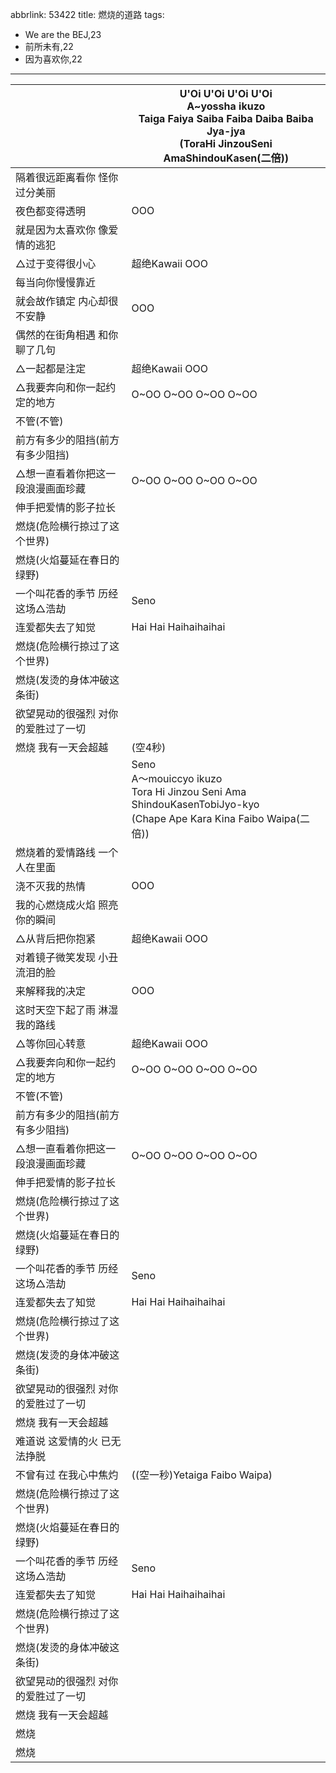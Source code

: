 abbrlink: 53422
title: 燃烧的道路
tags:
  - We are the BEJ,23
  - 前所未有,22
  - 因为喜欢你,22
---
|      |U'Oi U'Oi U'Oi U'Oi<br>A~yossha ikuzo<br>Taiga Faiya Saiba Faiba Daiba Baiba Jya-jya<br>(ToraHi JinzouSeni AmaShindouKasen(二倍))|
|--|--|
|隔着很远距离看你 怪你过分美丽|      |
|夜色都变得透明|OOO|
|就是因为太喜欢你 像爱情的逃犯|      |
|△过于变得很小心|超绝Kawaii OOO|
|每当向你慢慢靠近|      |
|就会故作镇定 内心却很不安静|OOO|
|偶然的在街角相遇 和你聊了几句|      |
|△一起都是注定|超绝Kawaii OOO|
|△我要奔向和你一起约定的地方|O~OO O~OO O~OO O~OO|
|不管(不管)|      |
|前方有多少的阻挡(前方有多少阻挡)|      |
|△想一直看着你把这一段浪漫画面珍藏|O~OO O~OO O~OO O~OO|
|伸手把爱情的影子拉长|      |
|燃烧(危险横行掠过了这个世界)|      |
|燃烧(火焰蔓延在春日的绿野)|      |
|一个叫花香的季节 历经这场△浩劫|Seno|
|连爱都失去了知觉|Hai Hai Haihaihaihai|
|燃烧(危险横行掠过了这个世界)|      |
|燃烧(发烫的身体冲破这条街)|      |
|欲望晃动的很强烈 对你的爱胜过了一切|      |
|燃烧 我有一天会超越|(空4秒)|
|      |Seno<br>A～mouiccyo ikuzo<br>Tora Hi Jinzou Seni Ama ShindouKasenTobiJyo-kyo<br>(Chape Ape Kara Kina Faibo Waipa(二倍))|
|燃烧着的爱情路线 一个人在里面|      |
|浇不灭我的热情|OOO|
|我的心燃烧成火焰 照亮你的瞬间|      |
|△从背后把你抱紧|超绝Kawaii OOO|
|对着镜子微笑发现 小丑流泪的脸|      |
|来解释我的决定|OOO|
|这时天空下起了雨 淋湿我的路线|      |
|△等你回心转意|超绝Kawaii OOO|
|△我要奔向和你一起约定的地方|O~OO O~OO O~OO O~OO|
|不管(不管)|      |
|前方有多少的阻挡(前方有多少阻挡)|      |
|△想一直看着你把这一段浪漫画面珍藏|O~OO O~OO O~OO O~OO|
|伸手把爱情的影子拉长|      |
|燃烧(危险横行掠过了这个世界)|      |
|燃烧(火焰蔓延在春日的绿野)|      |
|一个叫花香的季节 历经这场△浩劫|Seno|
|连爱都失去了知觉|Hai Hai Haihaihaihai|
|燃烧(危险横行掠过了这个世界)|      |
|燃烧(发烫的身体冲破这条街)|      |
|欲望晃动的很强烈 对你的爱胜过了一切|      |
|燃烧 我有一天会超越|      |
|难道说 这爱情的火 已无法挣脱|      |
|不曾有过 在我心中焦灼|((空一秒)Yetaiga Faibo Waipa)|
|燃烧(危险横行掠过了这个世界)|      |
|燃烧(火焰蔓延在春日的绿野)|      |
|一个叫花香的季节 历经这场△浩劫|Seno|
|连爱都失去了知觉|Hai Hai Haihaihaihai|
|燃烧(危险横行掠过了这个世界)|      |
|燃烧(发烫的身体冲破这条街)|      |
|欲望晃动的很强烈 对你的爱胜过了一切|      |
|燃烧 我有一天会超越|      |
|燃烧|      |
|燃烧|      |